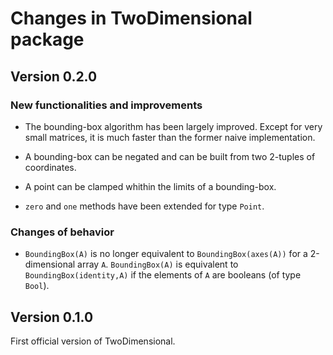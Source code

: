 # Changes in TwoDimensional package

## Version 0.2.0

### New functionalities and improvements

- The bounding-box algorithm has been largely improved.  Except for very small
  matrices, it is much faster than the former naive implementation.

- A bounding-box can be negated and can be built from two 2-tuples of
  coordinates.

- A point can be clamped whithin the limits of a bounding-box.

- `zero` and `one` methods have been extended for type `Point`.


### Changes of behavior

- `BoundingBox(A)` is no longer equivalent to `BoundingBox(axes(A))` for a
  2-dimensional array `A`.  `BoundingBox(A)` is equivalent to
  `BoundingBox(identity,A)` if the elements of `A` are booleans (of type
  `Bool`).


## Version 0.1.0

First official version of TwoDimensional.
